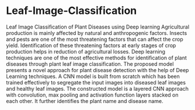 # Leaf-Image-Classification
Leaf Image Classification of Plant Diseases using Deep learning
Agricultural production is mainly affected by natural and anthropogenic factors. Insects and pests are one of the most threatening factors that can affect the crop yield. Identification of these threatening factors at early stages of crop production helps in reduction of agricultural losses. 
Deep learning techniques are one of the most effective methods for identification of plant diseases through plant leaf image classification. The proposed model presents a novel approach for plant disease detection with the help of Deep Learning techniques. 
A CNN model is built from scratch which has been trained effectively to segregate the input images into diseased leaf images and healthy leaf images. The constructed model is a layered CNN approach with convolution, max pooling and activation function layers stacked on each other.  It further identifies the plant name and disease name. 
